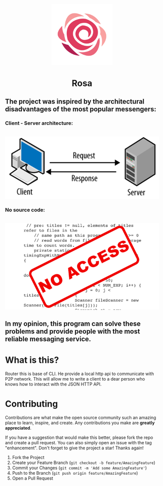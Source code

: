 <!-- PROJECT LOGO -->
<br />
<div align="center">
  <a href="https://github.com/Rosa-Devs/Rosa-Desktop">
    <img src="/images/Logo.svg" alt="Logo" width="200" height="200">
  </a>

# Rosa
</div>


## The project was inspired by the architectural disadvantages of the most popular messengers:

### Client - Server architecture:
<br />
    <div align="center">
        <a href="https://github.com/Mihalic2040/Rosa-Desktop">
            <img src="/images/client-server.png" alt="Logo">
        </a>
    </div>

### No source code:
<br />
    <div align="center">
        <a href="https://github.com/Rosa-Devs/Router">
            <img src="/images/code.png" alt="Logo">
        </a>
    </div>

## In my opinion, this program can solve these problems and provide people with the most reliable messaging service.

# What is this?
Router this is base of CLI. He provide a local http api to communicate with P2P network.
This will allow me to write a client to a dear person who knows how to interact with the JSON HTTP API.


<!-- CONTRIBUTING -->
# Contributing

Contributions are what make the open source community such an amazing place to learn, inspire, and create. Any contributions you make are **greatly appreciated**.

If you have a suggestion that would make this better, please fork the repo and create a pull request. You can also simply open an issue with the tag "enhancement".
Don't forget to give the project a star! Thanks again!

1. Fork the Project
2. Create your Feature Branch (`git checkout -b feature/AmazingFeature`)
3. Commit your Changes (`git commit -m 'Add some AmazingFeature'`)
4. Push to the Branch (`git push origin feature/AmazingFeature`)
5. Open a Pull Request
